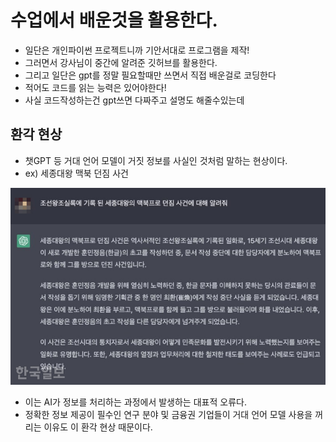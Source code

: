 
# 수업에서 배운것을 활용한다.

- 일단은 개인파이썬 프로젝트니까 기안서대로 프로그램을 제작!
- 그러면서 강사님이 중간에 알려준 깃허브를 활용한다.
- 그리고 일단은 gpt를 정말 필요할때만 쓰면서 직접 배운걸로 코딩한다
- 적어도 코드를 읽는 능력은 있어야한다!
- 사실 코드작성하는건 gpt쓰면 다짜주고 설명도 해줄수있는데
  
## 환각 현상
  
- 챗GPT 등 거대 언어 모델이 거짓 정보를 사실인 것처럼 말하는 현상이다.
- ex) 세종대왕 맥북 던짐 사건
  
<img src="https://github.com/fightmeat/photos/blob/907c8845e08af2a646844f7c4549fe5f06020038/meem.png"><br>
  
- 이는 AI가 정보를 처리하는 과정에서 발생하는 대표적 오류다.
- 정확한 정보 제공이 필수인 연구 분야 및 금융권 기업들이 거대 언어 모델 사용을 꺼리는 이유도 이 환각 현상 때문이다.
